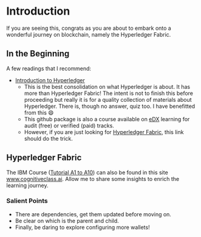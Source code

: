 # Introduction

If you are seeing this, congrats as you are about to embark onto a wonderful journey on blockchain, namely the Hyperledger Fabric. 

## In the Beginning

A few readings that I recommend:
*  [Introduction to Hyperledger](https://github.com/hyperledger-archives/education/tree/master/LFS171x) 
    *  This is the best consolidation on what Hyperledger is about. It has more than Hyperledger Fabric! The intent is not to finish this before proceeding but really it is for a quality collection of materials about Hyperledger. There is, though no answer, quiz too. I have benefitted from this :smile:
    *  This github package is also a course available on [eDX](https://www.edx.org/course/introduction-to-hyperledger-blockchain-technologie) learning for audit (free) or verified (paid) tracks. 
    *  However, if you are just looking for [Hyperledger Fabric](https://github.com/tkokhing/fabric), this link should do the trick. 

## Hyperledger Fabric

The IBM Course ([Tutorial A1 to A10](https://cognitiveclass.ai/courses/ibm-blockchain-foundation-dev)) can also be found in this site www.cognitiveclass.ai. Allow me to share some insights to enrich the learning journey. 

### Salient Points 
*  There are dependencies, get them updated before moving on.
*  Be clear on which is the parent and child.
*  Finally, be daring to explore configuring more wallets!
